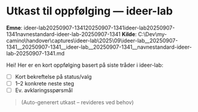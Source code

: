 # Utkast til oppfølging — ideer-lab

**Emne**: ideer-lab20250907-134120250907-1341ideer-lab20250907-1341navnestandard-ideer-lab-20250907-1341
**Kilde**: C:\Dev\my-camino\handover\captures\ideer-lab\2025\09\ideer-lab__20250907-1341__20250907-1341__ideer-lab__20250907-1341__navnestandard-ideer-lab-20250907-1341.md

Hei! Her er en kort oppfølging basert på siste tråder i ideer-lab:

- [ ] Kort bekreftelse på status/valg
- [ ] 1–2 konkrete neste steg
- [ ] Ev. avklaringsspørsmål

> (Auto-generert utkast – revideres ved behov)
